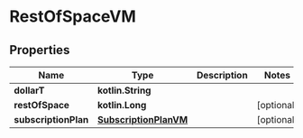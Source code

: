 
# RestOfSpaceVM

## Properties
Name | Type | Description | Notes
------------ | ------------- | ------------- | -------------
**dollarT** | **kotlin.String** |  | 
**restOfSpace** | **kotlin.Long** |  |  [optional]
**subscriptionPlan** | [**SubscriptionPlanVM**](SubscriptionPlanVM.md) |  |  [optional]




